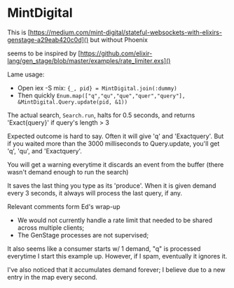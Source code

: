 # MintDigital

This is
[https://medium.com/mint-digital/stateful-websockets-with-elixirs-genstage-a29eab420c0d]()
but without Phoenix

seems to be inspired by [https://github.com/elixir-lang/gen_stage/blob/master/examples/rate_limiter.exs]()

Lame usage:
* Open iex -S mix: `{_, pid} = MintDigital.join(:dummy)`
* Then quickly `Enum.map(["q","qu","que","quer","query"], &MintDigital.Query.update(pid, &1))`

The actual search, `Search.run`, halts for 0.5 seconds, and returns 'Exact{query}' if query's length > 3

Expected outcome is hard to say.  Often it will give 'q' and 'Exactquery'.  But if you waited more than the 3000 milliseconds to Query.update, you'll get 'q', 'qu', and 'Exactquery'.

You will get a warning everytime it discards an event from the buffer (there wasn't demand enough to run the search)

It saves the last thing you type as its 'produce'.  When it is given demand every 3 seconds, it always will process the last query, if any.

Relevant comments form Ed's wrap-up
* We would not currently handle a rate limit that needed to be shared across multiple clients;
* The GenStage processes are not supervised;

It also seems like a consumer starts w/ 1 demand, "q" is processed everytime I start this example up.  However, if I spam, eventually it ignores it.

I've also noticed that it accumulates demand forever; I believe due to a new entry in the map every second.